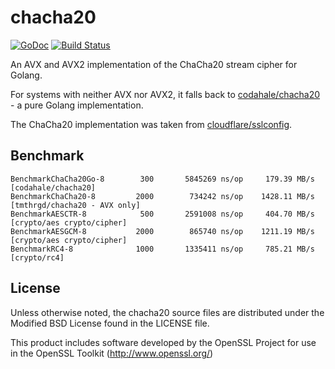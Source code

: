 # chacha20

[![GoDoc](https://godoc.org/github.com/tmthrgd/chacha20?status.svg)](https://godoc.org/github.com/tmthrgd/chacha20)
[![Build Status](https://travis-ci.org/tmthrgd/chacha20.svg?branch=master)](https://travis-ci.org/tmthrgd/chacha20)

An AVX and AVX2 implementation of the ChaCha20 stream cipher for Golang.

For systems with neither AVX nor AVX2, it falls back to
[codahale/chacha20](https://github.com/codahale/chacha20) - a pure Golang implementation.

The ChaCha20 implementation was taken from
[cloudflare/sslconfig](https://github.com/cloudflare/sslconfig/blob/master/patches/openssl__chacha20_poly1305_cf.patch).

## Benchmark

```
BenchmarkChaCha20Go-8	     300	   5845269 ns/op	 179.39 MB/s	[codahale/chacha20]
BenchmarkChaCha20-8  	    2000	    734242 ns/op	1428.11 MB/s	[tmthrgd/chacha20 - AVX only]
BenchmarkAESCTR-8    	     500	   2591008 ns/op	 404.70 MB/s	[crypto/aes crypto/cipher]
BenchmarkAESGCM-8    	    2000	    865740 ns/op	1211.19 MB/s	[crypto/aes crypto/cipher]
BenchmarkRC4-8       	    1000	   1335411 ns/op	 785.21 MB/s	[crypto/rc4]
```

## License

Unless otherwise noted, the chacha20 source files are distributed under the Modified BSD License found in the LICENSE file.

This product includes software developed by the OpenSSL Project for use in the OpenSSL Toolkit (http://www.openssl.org/)
